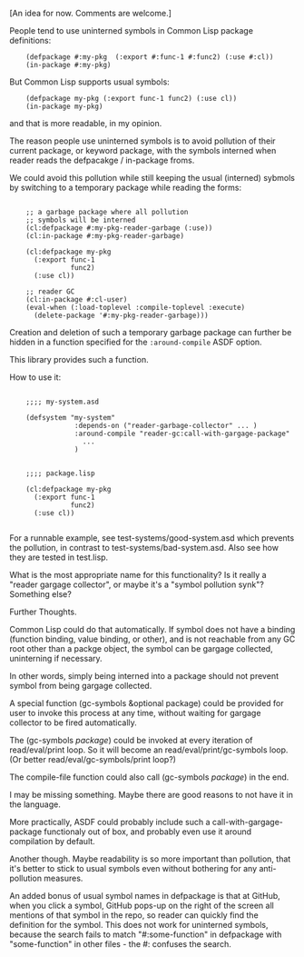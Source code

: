 [An idea for now. Comments are welcome.]

People tend to use uninterned symbols in Common Lisp package definitions:

```common-lisp
    (defpackage #:my-pkg  (:export #:func-1 #:func2) (:use #:cl))
    (in-package #:my-pkg)
```

But Common Lisp supports usual symbols:

```common-lisp
    (defpackage my-pkg (:export func-1 func2) (:use cl))
    (in-package my-pkg)
```
and that is more readable, in my opinion.

The reason people use uninterned symbols is to avoid pollution of their
current package, or keyword package, with the symbols interned
when reader reads the defpacakge / in-package froms.

We could avoid this pollution while still keeping the usual (interned)
sybmols by switching to a temporary package while
reading the forms:

```common-lisp

    ;; a garbage package where all pollution
    ;; symbols will be interned
    (cl:defpackage #:my-pkg-reader-garbage (:use))
    (cl:in-package #:my-pkg-reader-garbage)

    (cl:defpackage my-pkg
      (:export func-1
               func2)
      (:use cl))

    ;; reader GC
    (cl:in-package #:cl-user)
    (eval-when (:load-toplevel :compile-toplevel :execute)
      (delete-package '#:my-pkg-reader-garbage)))

```

Creation and deletion of such a temporary garbage package
can further be hidden in a function specified for the `:around-compile`
ASDF option.

This library provides such a function.

How to use it:

```common-lisp

    ;;;; my-system.asd

    (defsystem "my-system"
                :depends-on ("reader-garbage-collector" ... )
                :around-compile "reader-gc:call-with-gargage-package"
                  ...
                )


    ;;;; package.lisp

    (cl:defpackage my-pkg
      (:export func-1
               func2)
      (:use cl))


```

For a runnable example, see test-systems/good-system.asd
which prevents the pollution, in contrast to test-systems/bad-system.asd.
Also see how they are tested in test.lisp.

What is the most appropriate name for this functionality?
Is it really a "reader gargage collector",
or maybe it's a "symbol pollution synk"? Something else?

Further Thoughts.

Common Lisp could do that automatically. If symbol does not have a
binding (function binding, value binding, or other), and is not
reachable from any GC root other than a packge object,
the symbol can be gargage collected, uninterning if necessary.

In other words, simply being interned into a package should
not prevent symbol from being gargage collected.

A special function (gc-symbols &optional package) could be provided
for user to invoke this process at any time, without waiting for gargage
collector to be fired automatically.

The (gc-symbols *package*) could be invoked at every iteration
of read/eval/print loop. So it will become an read/eval/print/gc-symbols loop.
(Or better read/eval/gc-symbols/print loop?)

The compile-file function could also call (gc-symbols *package*) in the end.

I may be missing something. Maybe there are good reasons to not have
it in the language.

More practically, ASDF could probably include such a call-with-gargage-package
functionaly out of box, and probably even use it around compilation
by default.

Another though. Maybe readability is so more important than pollution,
that it's better to stick to usual symbols even without bothering
for any anti-pollution measures.

An added bonus of usual symbol names in defpackage is that at GitHub,
when you click a symbol, GitHub pops-up on the right of the screen
all mentions of that symbol in the repo, so reader can quickly find
the definition for the symbol. This does not work for uninterned
symbols, because the search fails to match "#:some-function" in defpackage
with "some-function" in other files - the #: confuses the search.
